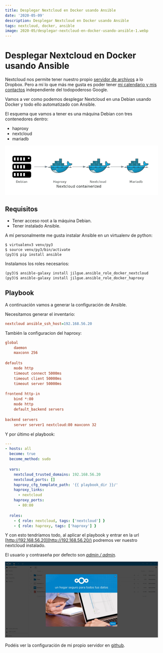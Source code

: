 ```yaml
---
title: Desplegar Nextcloud en Docker usando Ansible
date: '2020-05-09'
description: Desplegar Nextcloud en Docker usando Ansible
tags: nextcloud, docker, ansible
image: 2020-05/desplegar-nextcloud-en-docker-usando-ansible-1.webp
---
```


# Desplegar Nextcloud en Docker usando Ansible

Nextcloud nos permite tener nuestro propio [servidor de archivos](https://nextcloud.com/files/) a lo Dropbox. Pero a mí lo que más me gusta es poder tener [mi calendario y mis contactos](https://nextcloud.com/groupware/) independiente del todopoderoso Google.

Vamos a ver como podemos desplegar Nextcloud en una Debian usando Docker y todo ello automatizado con Ansible.

El esquema que vamos a tener es una máquina Debian con tres contenedores dentro:

- haproxy
- nextcloud
- mariadb

![](./desplegar-nextcloud-en-docker-usando-ansible-1.webp)

## Requisitos

- Tener acceso root a la máquina Debian.
- Tener instalado Ansible.

A mí personalmente me gusta instalar Ansible en un virtualenv de python:

```
$ virtualenv3 venv/py3
$ source venv/py3/bin/activate
(py3)$ pip install ansible
```

Instalamos los roles necesarios:

```
(py3)$ ansible-galaxy install jilgue.ansible_role_docker_nextcloud
(py3)$ ansible-galaxy install jilgue.ansible_role_docker_haproxy
```

## Playbook

A continuación vamos a generar la configuración de Ansible.

Necesitamos generar el inventario:

```ini
nextcloud ansible_ssh_host=192.168.56.20
```

También la configuracion del haproxy:

```cfg
global
    daemon
    maxconn 256

defaults
    mode http
    timeout connect 5000ms
    timeout client 50000ms
    timeout server 50000ms

frontend http-in
    bind *:80
    mode http
    default_backend servers

backend servers
    server server1 nextcloud:80 maxconn 32
```

Y por último el playbook:

```yaml
---
- hosts: all
  become: true
  become_method: sudo

  vars:
    nextcloud_trusted_domains: 192.168.56.20
    nextcloud_ports: []
    haproxy_cfg_template_path: '{{ playbook_dir }}/'
    haproxy_links:
      - nextcloud
    haproxy_ports:
      - 80:80

  roles:
    - { role: nextcloud, tags: ['nextcloud'] }
    - { role: haproxy, tags: ['haproxy'] }
```

Y con esto tendríamos todo, al aplicar el playbook y entrar en la url [http://192.168.56.20](http://192.168.56.20/) podremos ver nuestro nextcloud instalado.

El usuario y contraseña por defecto son [_admin / admin_](https://github.com/CallePuzzle/ansible-role-docker-nextcloud/blob/master/defaults/main.yml)_._

![](./desplegar-nextcloud-en-docker-usando-ansible-2.webp)

Podéis ver la configuración de mi propio servidor en [github](https://github.com/CallePuzzle/ansible-playbook-hetzner-cloud).
